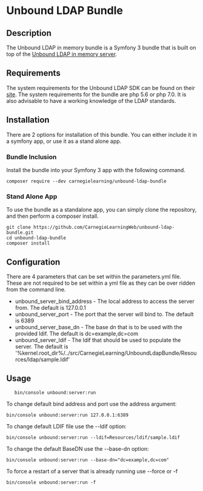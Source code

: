 Unbound LDAP Bundle
===================

## Description

The Unbound LDAP in memory bundle is a Symfony 3 bundle that is built on top of the [Unbound LDAP in memory server](https://www.ldap.com/unboundid-ldap-sdk-for-java).
  
## Requirements

The system requirements for the Unbound LDAP SDK can be found on their [site](https://docs.ldap.com/ldap-sdk/docs/getting-started/system-requirements.html).
The system requirements for the bundle are php 5.6 or php 7.0. It is also advisable to have a working knowledge of the LDAP standards.

## Installation

There are 2 options for installation of this bundle. You can either include it in a symfony app, or use it as a stand alone app.

### Bundle Inclusion

Install the bundle into your Symfony 3 app with the following command. 
```
composer require --dev carnegielearning/unbound-ldap-bundle
```

### Stand Alone App
To use the bundle as a standalone app, you can simply clone the repository, and then perform a composer install.
```
git clone https://github.com/CarnegieLearningWeb/unbound-ldap-bundle.git
cd unbound-ldap-bundle
composer install
```


## Configuration
There are 4 parameters that can be set within the parameters.yml file. These are not required to be set within a yml file as they can be over ridden from the command line.

* unbound_server_bind_address - The local address to access the server from. The default is 127.0.0.1
* unbound_server_port         - The port that the server will bind to. The default is 6389
* unbound_server_base_dn      - The base dn that is to be used with the provided ldif. The default is dc=example,dc=com
* unbound_server_ldif         - The ldif that should be used to populate the server. The default is '%kernel.root_dir%/../src/CarnegieLearning/UnboundLdapBundle/Resources/ldap/sample.ldif'

## Usage
```
   bin/console unbound:server:run
```

To change default bind address and port use the address argument:
```
bin/console unbound:server:run 127.0.0.1:6389
``` 

To change default LDIF file use the --ldif option:
```
bin/console unbound:server:run --ldif=Resources/ldif/sample.ldif
```
 
To change the default BaseDN use the --base-dn option:
``` 
bin/console unbound:server:run --base-dn="dc=example,dc=com"
```
 
To force a restart of a server that is already running use --force or -f
```
bin/console unbound:server:run -f
```